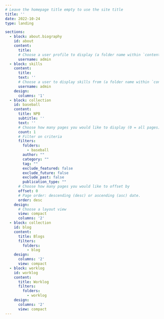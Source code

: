 ```yaml
---
# Leave the homepage title empty to use the site title
title: ''
date: 2022-10-24
type: landing

sections:
  - block: about.biography
    id: about
    content:
      title: 
      # Choose a user profile to display (a folder name within `content/authors/`)
      username: admin
  - block: skills
    content:
      title: 
      text: ''
      # Choose a user to display skills from (a folder name within `content/authors/`)
      username: admin
    design:
      columns: '1'
  - block: collection
    id: baseball
    content:
      title: NPB
      subtitle: ''
      text: ''
      # Choose how many pages you would like to display (0 = all pages)
      count: 1
      # Filter on criteria
      filters:
        folders:
          - baseball
        author: ""
        category: ""
        tag: ""
        exclude_featured: false
        exclude_future: false
        exclude_past: false
        publication_type: ""
      # Choose how many pages you would like to offset by
      offset: 0
      # Page order: descending (desc) or ascending (asc) date.
      order: desc
    design:
      # Choose a layout view
      view: compact
      columns: '2'
  - block: collection
    id: blog
    content:
      title: Blogs
      filters:
        folders:
          - blog
    design:
      columns: '2'
      view: compact
  - block: worklog
    id: worklog
    content:
      title: Worklog
      filters:
        folders:
          - worklog
    design:
      columns: '2'
      view: compact
---
```

